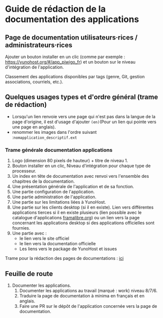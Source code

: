 # Guide de rédaction de la documentation des applications

## Page de documentation utilisateurs·rices / administrateurs⋅rices

Ajouter un bouton installer en un clic (comme par exemple : https://yunohost.org/#/app_piwigo_fr) et un bouton sur le niveau d'intégration de l'application.

Classement des applications disponibles par tags (genre, Git, gestion associations, courriels, etc.).

## Quelques usages types et d'ordre général (trame de rédaction)

 + Lorsqu'un lien renvoie vers une page qui n'est pas dans la langue de la page d'origine, il est d'usage d'ajouter `(en)`(Pour un lien qui pointe vers une page en anglais).
 + renommer les images dans l'ordre suivant :`nomapplication_descriptif.ext`

### Trame générale documentation applications

 1. Logo (dimension 80 pixels de hauteur) + titre de niveau 1.
 1. Bouton installer en un clic, Niveau d'intégration pour chaque type de processeur.
 1. Un index en tête de documentation avec renvoi vers l'ensemble des chapitres de la documentation.
 1. Une présentation générale de l'application et de sa fonction.
 2. Une partie configuration de l'application.
 1. Une partie administration de l'application.
 1. Une partie sur les limitations liées à YunoHost.
 1. Une partie sur les clients desktop (si il en existe). Lien vers différentes applications tierces si il en existe plusieurs (lien possible avec le catalogue d'applications [framalibre.org](https://framalibre.org)) ou un lien vers la page concernant les applications desktop si des applications officielles sont fournies.
 1. Une partie avec :
    - le lien vers le site officiel
    - le lien vers la documentation officielle
    - Les liens vers le package de YunoHost et issues

Trame pour la rédaction des pages de documentations : [ici](/app_writing_guide)

## Feuille de route

1. Documenter les applications.
   1. Documenter les applications au travail (marqué : work) niveau 8/7/6.
   1. Traduire la page de documentation à minima en français et en anglais.
   1. Faire une PR sur le dépôt de l'application concernée vers la page de documentation.
